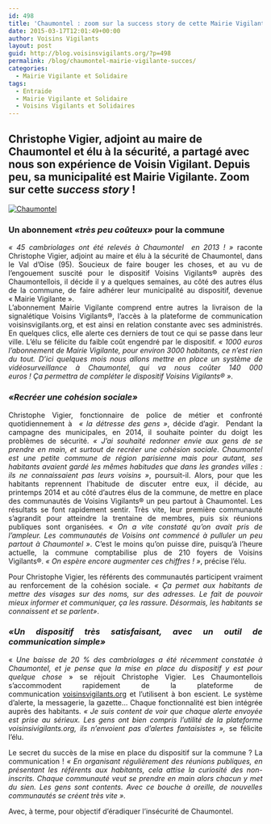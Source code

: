 ```yaml
---
id: 498
title: 'Chaumontel : zoom sur la success story de cette Mairie Vigilante !'
date: 2015-03-17T12:01:49+00:00
author: Voisins Vigilants
layout: post
guid: http://blog.voisinsvigilants.org/?p=498
permalink: /blog/chaumontel-mairie-vigilante-succes/
categories:
  - Mairie Vigilante et Solidaire
tags:
  - Entraide
  - Mairie Vigilante et Solidaire
  - Voisins Vigilants et Solidaires
---
```

## **Christophe Vigier, adjoint au maire de Chaumontel et élu à la sécurité, a partagé avec nous son expérience de Voisin Vigilant. Depuis peu, sa municipalité est Mairie Vigilante. Zoom sur cette _success story_ !**

[<img class="aligncenter size-full wp-image-3292" src="./../../images/2015/03/chaumontel.jpg" alt="Chaumontel" />](./../../images/2015/03/chaumontel.jpg)

<h3 style="text-align: justify;">
  <strong>Un abonnement <em>«très peu coûteux»</em> pour la commune</strong>
</h3>

<p style="text-align: justify;">
  <em>&laquo;&nbsp;45 cambriolages ont été relevés à Chaumontel  en 2013 ! »</em><span class="apple-converted-space"><i> </i></span>raconte Christophe Vigier, adjoint au maire et élu à la sécurité de Chaumontel, dans le Val d&rsquo;Oise (95). Soucieux de faire bouger les choses, et au vu de l’engouement suscité pour le dispositif Voisins Vigilants® auprès des Chaumontellois, il décide il y a quelques semaines, au côté des autres élus de la commune, de faire adhérer leur municipalité au dispositif, devenue « Mairie Vigilante ».<br /> L’abonnement Mairie Vigilante comprend entre autres la livraison de la signalétique Voisins Vigilants®, l’accès à la plateforme de communication voisinsvigilants.org, et est ainsi en relation constante avec ses administrés. En quelques clics, elle alerte ces derniers de tout ce qui se passe dans leur ville. L’élu se félicite du faible coût engendré par le dispositif.<span class="apple-converted-space"> </span><em>« 1000 euros l’abonnement de Mairie Vigilante, pour environ 3000 habitants, ce n’est rien du tout. D’ici quelques mois nous allons mettre en place un système de vidéosurveillance à Chaumontel, qui va nous coûter 140 000 euros ! Ça permettra de compléter le dispositif Voisins Vigilants® »</em>.
</p>

<h3 style="text-align: justify;">
  <em><b>«Recréer une cohésion sociale»</b></em>
</h3>

<p style="text-align: justify;">
  Christophe Vigier, fonctionnaire de police de métier et confronté quotidiennement à <span class="apple-converted-space"> </span><em>« la détresse des gens »</em>, décide d’agir.  Pendant la campagne des municipales, en 2014, il souhaite pointer du doigt les problèmes de sécurité.<span class="apple-converted-space"> </span><em>« J’ai souhaité redonner envie aux gens de se prendre en main, et surtout de recréer une cohésion sociale</em>.<span class="apple-converted-space"> </span><em>Chaumontel est une petite commune de région parisienne mais pour autant, ses habitants avaient gardé les mêmes habitudes que dans les grandes villes : ils ne connaissaient pas leurs voisins »</em>, poursuit-il. Alors, pour que les habitants reprennent l’habitude de discuter entre eux, il décide, au printemps 2014 et au côté d’autres élus de la commune, de mettre en place des communautés de Voisins Vigilants® un peu partout à Chaumontel. Les résultats se font rapidement sentir<em>.</em><span class="apple-converted-space"><i> </i></span>Très vite, leur première communauté s’agrandit pour atteindre la trentaine de membres, puis six réunions publiques sont organisées<em>. « On a vite constaté qu’on avait pris de l’ampleur. Les communautés de Voisins ont commencé à pulluler un peu partout à Chaumontel »</em>. C’est le moins qu’on puisse dire, puisqu’à l’heure actuelle, la commune comptabilise plus de 210 foyers de Voisins Vigilants®.<span class="apple-converted-space"> </span><em>« On espère encore augmenter ces chiffres ! »</em>, précise l’élu.
</p>

<p style="text-align: justify;">
  Pour Christophe Vigier, les référents des communautés participent vraiment au renforcement de la cohésion sociale.<span class="apple-converted-space"> </span><em>« Ça permet aux habitants de mettre des visages sur des noms, sur des adresses. Le fait de pouvoir mieux informer et communiquer, ça les rassure. Désormais, les habitants se connaissent et se parlent»</em>.
</p>

<h3 style="text-align: justify;">
  <em><strong>«Un dispositif très satisfaisant, avec un outil de communication simple»</strong></em>
</h3>

<p style="text-align: justify;">
  «<em> Une baisse de 20 % des cambriolages a été récemment constatée à Chaumontel, et je pense que la mise en place du dispositif y est pour quelque chose</em> »<span class="apple-converted-space"> </span>se réjouit Christophe Vigier. Les Chaumontellois s’accommodent rapidement de la plateforme de communication<span class="apple-converted-space"> </span><a href="http://voisinsvigilants.org/">voisinsvigilants.org</a><span class="apple-converted-space"> </span>et l’utilisent à bon escient. Le système d’alerte, la messagerie, la gazette… Chaque fonctionnalité est bien intégrée auprès des habitants.<span class="apple-converted-space"> </span><em>« Je suis content de voir que chaque alerte envoyée est prise au sérieux. Les gens ont bien compris l’utilité de la plateforme voisinsivigilants.org, ils n’envoient pas d’alertes fantaisistes », </em>se félicite l&rsquo;élu.
</p>

<p style="text-align: justify;">
  Le secret du succès de la mise en place du dispositif sur la commune ? La communication !<span class="apple-converted-space"> </span><em>« En organisant régulièrement des réunions publiques, en présentant les référents aux habitants, cela attise la curiosité des non-inscrits. Chaque communauté veut se prendre en main alors chacun y met du sien. Les gens sont contents. Avec ce bouche à oreille, de nouvelles communautés se créent très vite ».</em>
</p>

<p style="text-align: justify;">
  Avec, à terme, pour objectif d&rsquo;éradiquer l&rsquo;insécurité de Chaumontel.
</p>
